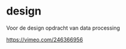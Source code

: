 # design
Voor de design opdracht van data processing

https://vimeo.com/246366956

[comment]: <> ( Old version: https://vimeo.com/246291873)
